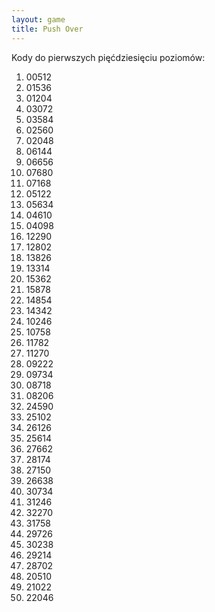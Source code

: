 ```yaml
---
layout: game
title: Push Over
---
```


Kody do pierwszych pięćdziesięciu poziomów:

  1. 00512
  2. 01536
  3. 01204
  4. 03072
  5. 03584
  6. 02560
  7. 02048
  8. 06144
  9. 06656
10. 07680
11. 07168
12. 05122
13. 05634
14. 04610
15. 04098
16. 12290
17. 12802
18. 13826
19. 13314
20. 15362
21. 15878
22. 14854
23. 14342
24. 10246
25. 10758
26. 11782
27. 11270
28. 09222
29. 09734
30. 08718
31. 08206
32. 24590
33. 25102
34. 26126
35. 25614
36. 27662
37. 28174
38. 27150
39. 26638
40. 30734
41. 31246
42. 32270
43. 31758
44. 29726
45. 30238
46. 29214
47. 28702
48. 20510
49. 21022
50. 22046
